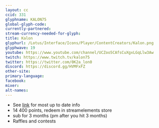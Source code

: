 ```yaml
---
layout: cc
ccid: 331
glyphname: KALON75
global-glyph-code:
currently-partnered:
stream-currency-needed-for-glyph:
title: Kalon
glyphurl: /Lotus/Interface/Icons/Player/ContentCreators/Kalon.png
glyphwave: 19
youtube: https://www.youtube.com/channel/UCZoo5CAfsCuXgxLGqLlw3Aw
twitch: https://www.twitch.tv/kalon75
twitter: https://twitter.com/0K2a_lon0
discord: https://discord.gg/HVMFxFZ
other-site:
primary-language:
facebook:
mixer:
alt-names:
---
```

* See [link](https://docs.google.com/document/d/1vsrDflP0XGEBbL5Qlkj87pmtcVfV43NxPyMU03rMVz0/edit) for most up to date info
* 14 400 points, redeem in streamelements store
* sub for 3 months (pm after you hit 3 months)
* Raffles and contests

